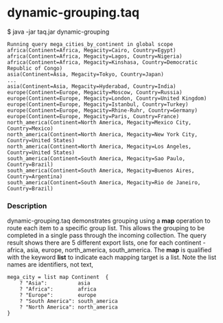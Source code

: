 # dynamic-grouping.taq

$ java -jar taq.jar dynamic-grouping

    Running query mega_cities_by_continent in global scope 
    africa(Continent=Africa, Megacity=Cairo, Country=Egypt)
    africa(Continent=Africa, Megacity=Lagos, Country=Nigeria)
    africa(Continent=Africa, Megacity=Kinshasa, Country=Democratic Republic of Congo)
    asia(Continent=Asia, Megacity=Tokyo, Country=Japan)
    ...
    asia(Continent=Asia, Megacity=Hyderabad, Country=India)
    europe(Continent=Europe, Megacity=Moscow, Country=Russia)
    europe(Continent=Europe, Megacity=London, Country=United Kingdom)
    europe(Continent=Europe, Megacity=Istanbul, Country=Turkey)
    europe(Continent=Europe, Megacity=Rhine-Ruhr, Country=Germany)
    europe(Continent=Europe, Megacity=Paris, Country=France)
    north_america(Continent=North America, Megacity=Mexico City, Country=Mexico)
    north_america(Continent=North America, Megacity=New York City, Country=United States)
    north_america(Continent=North America, Megacity=Los Angeles, Country=United States)
    south_america(Continent=South America, Megacity=Sao Paulo, Country=Brazil)
    south_america(Continent=South America, Megacity=Buenos Aires, Country=Argentina)
    south_america(Continent=South America, Megacity=Rio de Janeiro, Country=Brazil)

### Description

dynamic-grouping.taq demonstrates grouping using a **map** operation to route each item 
to a specific group list. This allows the grouping to be completed in a single pass 
through the incoming collection. The query result shows there are 5 different export 
lists, one for each continent - africa, asia, europe, north_america, south_america.
The **map** is qualified with the keyword **list** to indicate each mapping target 
is a list. Note the list names are identifiers, not text,

```
mega_city = list map Continent  {
    ? "Asia":          asia
    ? "Africa":        africa
    ? "Europe":        europe
    ? "South America": south_america
    ? "North America": north_america
}
```
